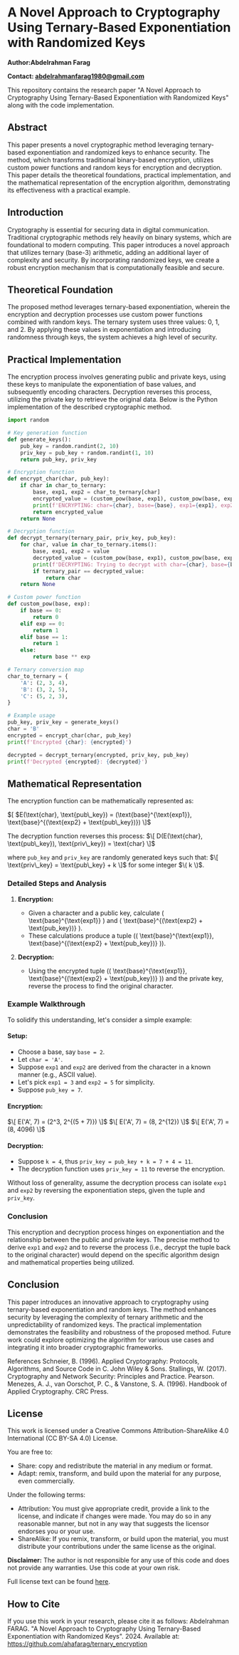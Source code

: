 # A Novel Approach to Cryptography Using Ternary-Based Exponentiation with Randomized Keys

**Author:Abdelrahman Farag**

**Contact: abdelrahmanfarag1980@gmail.com**

This repository contains the research paper "A Novel Approach to Cryptography Using Ternary-Based Exponentiation with Randomized Keys" along with the code implementation.

## Abstract
This paper presents a novel cryptographic method leveraging ternary-based exponentiation and randomized keys to enhance security. The method, which transforms traditional binary-based encryption, utilizes custom power functions and random keys for encryption and decryption. This paper details the theoretical foundations, practical implementation, and the mathematical representation of the encryption algorithm, demonstrating its effectiveness with a practical example.

## Introduction
Cryptography is essential for securing data in digital communication. Traditional cryptographic methods rely heavily on binary systems, which are foundational to modern computing. This paper introduces a novel approach that utilizes ternary (base-3) arithmetic, adding an additional layer of complexity and security. By incorporating randomized keys, we create a robust encryption mechanism that is computationally feasible and secure.

## Theoretical Foundation
The proposed method leverages ternary-based exponentiation, wherein the encryption and decryption processes use custom power functions combined with random keys. The ternary system uses three values: 0, 1, and 2. By applying these values in exponentiation and introducing randomness through keys, the system achieves a high level of security.

## Practical Implementation
The encryption process involves generating public and private keys, using these keys to manipulate the exponentiation of base values, and subsequently encoding characters. Decryption reverses this process, utilizing the private key to retrieve the original data. Below is the Python implementation of the described cryptographic method.

```python
import random

# Key generation function
def generate_keys():
    pub_key = random.randint(2, 10)
    priv_key = pub_key + random.randint(1, 10)
    return pub_key, priv_key

# Encryption function
def encrypt_char(char, pub_key):
    if char in char_to_ternary:
        base, exp1, exp2 = char_to_ternary[char]
        encrypted_value = (custom_pow(base, exp1), custom_pow(base, exp2 + pub_key))
        print(f'ENCRYPTING: char={char}, base={base}, exp1={exp1}, exp2={exp2}, pub_key={pub_key}, encrypted_value={encrypted_value}')
        return encrypted_value
    return None

# Decryption function
def decrypt_ternary(ternary_pair, priv_key, pub_key):
    for char, value in char_to_ternary.items():
        base, exp1, exp2 = value
        decrypted_value = (custom_pow(base, exp1), custom_pow(base, exp2 + pub_key))
        print(f'DECRYPTING: Trying to decrypt with char={char}, base={base}, exp1={exp1}, exp2={exp2}, priv_key={priv_key}, pub_key={pub_key}, decrypted_value={decrypted_value}')
        if ternary_pair == decrypted_value:
            return char
    return None

# Custom power function
def custom_pow(base, exp):
    if base == 0:
        return 0
    elif exp == 0:
        return 1
    elif base == 1:
        return 1
    else:
        return base ** exp

# Ternary conversion map
char_to_ternary = {
    'A': (2, 3, 4),
    'B': (3, 2, 5),
    'C': (5, 2, 3),
}

# Example usage
pub_key, priv_key = generate_keys()
char = 'B'
encrypted = encrypt_char(char, pub_key)
print(f'Encrypted {char}: {encrypted}')

decrypted = decrypt_ternary(encrypted, priv_key, pub_key)
print(f'Decrypted {encrypted}: {decrypted}')
```
## Mathematical Representation
The encryption function can be mathematically represented as:

$\[ $E(\text{char}, \text{pub\_key}) = (\text{base}^{\text{exp1}}, \text{base}^{(\text{exp2} + \text{pub\_key})}) \]$

The decryption function reverses this process:
$\[ D(E(\text{char}, \text{pub\_key}), \text{priv\_key}) = \text{char} \]$

where `pub_key` and `priv_key` are randomly generated keys such that:
$\[ \text{priv\_key} = \text{pub\_key} + k \]$
for some integer $\( k \)$.

### Detailed Steps and Analysis

1. **Encryption:**
   - Given a character and a public key, calculate \( \text{base}^{\text{exp1}} \) and \( \text{base}^{(\text{exp2} + \text{pub\_key})} \).
   - These calculations produce a tuple \(( \text{base}^{\text{exp1}}, \text{base}^{(\text{exp2} + \text{pub\_key})} )\).

2. **Decryption:**
   - Using the encrypted tuple \(( \text{base}^{\text{exp1}}, \text{base}^{(\text{exp2} + \text{pub\_key})} )\) and the private key, reverse the process to find the original character.

### Example Walkthrough

To solidify this understanding, let's consider a simple example:

#### Setup:
- Choose a base, say `base = 2`.
- Let `char = 'A'`.
- Suppose `exp1` and `exp2` are derived from the character in a known manner (e.g., ASCII value).
- Let's pick `exp1 = 3` and `exp2 = 5` for simplicity.
- Suppose `pub_key = 7`.

#### Encryption:
$\[ E('A', 7) = (2^3, 2^{(5 + 7)}) \]$
$\[ E('A', 7) = (8, 2^{12}) \]$
$\[ E('A', 7) = (8, 4096) \]$

#### Decryption:
- Suppose `k = 4`, thus `priv_key = pub_key + k = 7 + 4 = 11`.
- The decryption function uses `priv_key = 11` to reverse the encryption.

Without loss of generality, assume the decryption process can isolate `exp1` and `exp2` by reversing the exponentiation steps, given the tuple and `priv_key`.

### Conclusion

This encryption and decryption process hinges on exponentiation and the relationship between the public and private keys. The precise method to derive `exp1` and `exp2` and to reverse the process (i.e., decrypt the tuple back to the original character) would depend on the specific algorithm design and mathematical properties being utilized.


## Conclusion
This paper introduces an innovative approach to cryptography using ternary-based exponentiation and random keys. The method enhances security by leveraging the complexity of ternary arithmetic and the unpredictability of randomized keys. The practical implementation demonstrates the feasibility and robustness of the proposed method. Future work could explore optimizing the algorithm for various use cases and integrating it into broader cryptographic frameworks.

References
Schneier, B. (1996). Applied Cryptography: Protocols, Algorithms, and Source Code in C. John Wiley & Sons.
Stallings, W. (2017). Cryptography and Network Security: Principles and Practice. Pearson.
Menezes, A. J., van Oorschot, P. C., & Vanstone, S. A. (1996). Handbook of Applied Cryptography. CRC Press.

## License

This work is licensed under a Creative Commons Attribution-ShareAlike 4.0 International (CC BY-SA 4.0) License. 

You are free to:
- Share: copy and redistribute the material in any medium or format.
- Adapt: remix, transform, and build upon the material for any purpose, even commercially.

Under the following terms:
- Attribution: You must give appropriate credit, provide a link to the license, and indicate if changes were made. You may do so in any reasonable manner, but not in any way that suggests the licensor endorses you or your use.
- ShareAlike: If you remix, transform, or build upon the material, you must distribute your contributions under the same license as the original.

**Disclaimer:**
The author is not responsible for any use of this code and does not provide any warranties. Use this code at your own risk.

Full license text can be found [here](https://creativecommons.org/licenses/by-sa/4.0/legalcode).

## How to Cite

If you use this work in your research, please cite it as follows:
Abdelrahman FARAG. "A Novel Approach to Cryptography Using Ternary-Based Exponentiation with Randomized Keys". 2024. Available at: https://github.com/ahafarag/ternary_encryption
